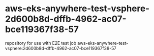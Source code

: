 # aws-eks-anywhere-test-vsphere-2d600b8d-dffb-4962-ac07-bce119367f38-57
repository for use with E2E test job aws-eks-anywhere-test-vsphere:2d600b8d-dffb-4962-ac07-bce119367f38-57
